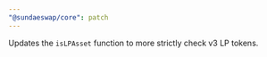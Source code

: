 ```yaml
---
"@sundaeswap/core": patch
---
```


Updates the `isLPAsset` function to more strictly check v3 LP tokens.
